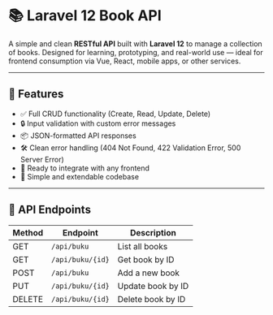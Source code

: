 # 📚 Laravel 12 Book API

A simple and clean **RESTful API** built with **Laravel 12** to manage a collection of books. Designed for learning, prototyping, and real-world use — ideal for frontend consumption via Vue, React, mobile apps, or other services.

---

## 🚀 Features

- ✅ Full CRUD functionality (Create, Read, Update, Delete)
- 🔒 Input validation with custom error messages
- 📦 JSON-formatted API responses
- 🛠️ Clean error handling (404 Not Found, 422 Validation Error, 500 Server Error)
- 🧩 Ready to integrate with any frontend
- 🌱 Simple and extendable codebase

---

## 🔗 API Endpoints

| Method | Endpoint         | Description             |
|--------|------------------|-------------------------|
| GET    | `/api/buku`      | List all books          |
| GET    | `/api/buku/{id}` | Get book by ID          |
| POST   | `/api/buku`      | Add a new book          |
| PUT    | `/api/buku/{id}` | Update book by ID       |
| DELETE | `/api/buku/{id}` | Delete book by ID       |
